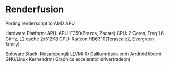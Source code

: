 Renderfusion
============

Porting renderscript to AMD APU

Hardware Platform: 
APU: APU-E350(Brazos, Zacate)
CPU: 2 Cores, Freq 1.6 GhHz, L2 cache 2x512KB 
GPU: Radeon HD6310(Terascale2, Evergreen family)

Software Stack:
Mesa(opengl)
LLVM(IR)
Gallium(back-end) 
Android libdrm
GNU/Linux Kernel(drm) 
Graphics accelerator driver(radeon)
